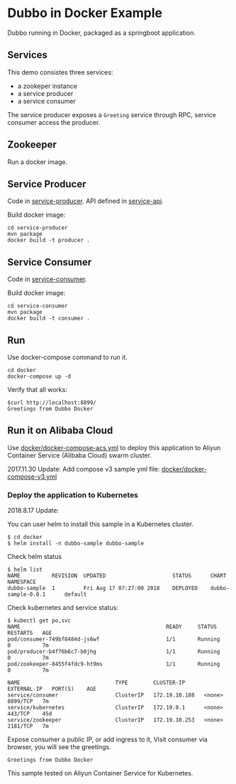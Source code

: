 # Dubbo in Docker Example

Dubbo running in Docker, packaged as a springboot application.

## Services

This demo consistes three services:

- a zookeper instance
- a service producer
- a service consumer

The service producer exposes a ```Greeting``` service through RPC,
service consumer access the producer.

## Zookeeper

Run a docker image.

## Service Producer

Code in [service-producer](service-producer). API defined in [service-api](service-api).

Build docker image:

```
cd service-producer
mvn package
docker build -t producer .
```

## Service Consumer

Code in [service-consumer](service-consumer).

Build docker image:

```
cd service-consumer
mvn package
docker build -t consumer .
```

## Run

Use docker-compose command to run it.

```
cd docker
docker-compose up -d
```

Verify that all works:
```
$curl http://localhost:8899/
Greetings from Dubbo Docker
```

## Run it on Alibaba Cloud

Use [docker/docker-compose-acs.yml](docker/docker-compose-acs.yml) to deploy this application to
Aliyun Container Service (Alibaba Cloud) swarm cluster.

2017.11.30 Update:
Add compose v3 sample yml file: [docker/docker-compose-v3.yml](docker/docker-compose-v3.yml)



### Deploy the application to Kubernetes

2018.8.17 Update:

You can user helm to install this sample in a Kubernetes cluster. 

```
$ cd docker
$ helm install -n dubbo-sample dubbo-sample
```



Check helm status

```
$ helm list
NAME          REVISION	UPDATED                 	STATUS  	CHART                  	NAMESPACE
dubbo-sample  1       	Fri Aug 17 07:27:00 2018	DEPLOYED	dubbo-sample-0.0.1     	default
```



Check kubernetes and service status:

```
$ kubectl get po,svc
NAME                                              READY     STATUS    RESTARTS   AGE
pod/consumer-749bf8484d-js6wf                     1/1       Running   0          7m
pod/producer-b4f76b6c7-b8jhg                      1/1       Running   0          7m
pod/zookeeper-8455f4fdc9-ht9ms                    1/1       Running   0          7m

NAME                              TYPE        CLUSTER-IP      EXTERNAL-IP   PORT(S)    AGE
service/consumer                  ClusterIP   172.19.10.188   <none>        8899/TCP   7m
service/kubernetes                ClusterIP   172.19.0.1      <none>        443/TCP    45d
service/zookeeper                 ClusterIP   172.19.10.253   <none>        2181/TCP   7m
```



Expose consumer a public IP, or add ingress to it, Visit consumer via browser, you will see the greetings.

```
Greetings from Dubbo Docker
```



This sample tested on Aliyun Container Service for Kubernetes.